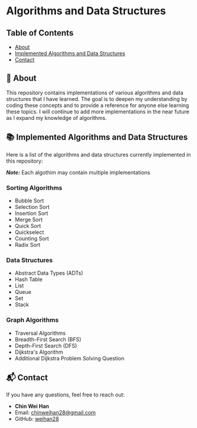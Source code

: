 # Algorithms and Data Structures

## Table of Contents
- [About](#about)
- [Implemented Algorithms and Data Structures](#implemented-algorithms-and-data-structures)
- [Contact](#contact)

## 🚀 About
This repository contains implementations of various algorithms and data structures that I have learned. The goal is to deepen my understanding by coding these concepts and to provide a reference for anyone else learning these topics. 
I will continue to add more implementations in the near future as I expand my knowledge of algorithms.


## 📚 Implemented Algorithms and Data Structures

Here is a list of the algorithms and data structures currently implemented in this repository:

**_Note:_** Each algothim may contain multiple implementations

### Sorting Algorithms
- Bubble Sort
- Selection Sort
- Insertion Sort
- Merge Sort
- Quick Sort
- Quickselect
- Counting Sort
- Radix Sort

### Data Structures
- Abstract Data Types (ADTs)
- Hash Table
- List
- Queue
- Set
- Stack

### Graph Algorithms
- Traversal Algorithms
- Breadth-First Search (BFS)
- Depth-First Search (DFS)
- Dijkstra's Algorithm
- Additional Dijkstra Problem Solving Question

## 📬 Contact

If you have any questions, feel free to reach out:

- **Chin Wei Han**
- Email: chinweihan28@gmail.com
- GitHub: [weihan28](https://github.com/weihan28)


